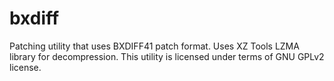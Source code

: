 # bxdiff
Patching utility that uses BXDIFF41 patch format.
Uses XZ Tools LZMA library for decompression.
This utility is licensed under terms of GNU GPLv2 license.
